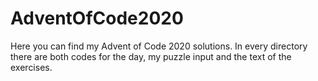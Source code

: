 # AdventOfCode2020
Here you can find my Advent of Code 2020 solutions.
In every directory there are both codes for the day, my puzzle input and the text of the exercises.
